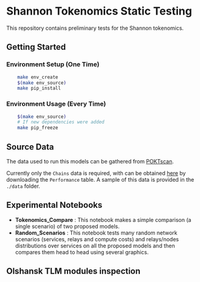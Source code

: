 # Shannon Tokenomics Static Testing

This repository contains preliminary tests for the Shannon tokenomics.

## Getting Started

### Environment Setup (One Time)

```bash
    make env_create
    $(make env_source)
    make pip_install
```

### Environment Usage (Every Time)

```bash
    $(make env_source)
    # If new dependencies were added
    make pip_freeze
```

## Source Data

The data used to run this models can be gathered from [POKTscan](https://poktscan.com/).

Currently only the `Chains` data is required, with can be obtained [here](https://poktscan.com/explore?tab=chains)
by downloading the `Performance` table. A sample of this data is provided in the `./data` folder.

## Experimental Notebooks

- **Tokenomics_Compare** : This notebook makes a simple comparison (a single scenario) of two proposed models.
- **Random_Scenarios** : This notebook tests many random network scenarios (services, relays and compute costs) and relays/nodes distributions over services on all the proposed models and then compares them head to head using several graphics.

## Olshansk TLM modules inspection
